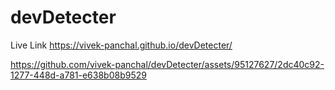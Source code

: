 # devDetecter
Live Link
https://vivek-panchal.github.io/devDetecter/




https://github.com/vivek-panchal/devDetecter/assets/95127627/2dc40c92-1277-448d-a781-e638b08b9529

